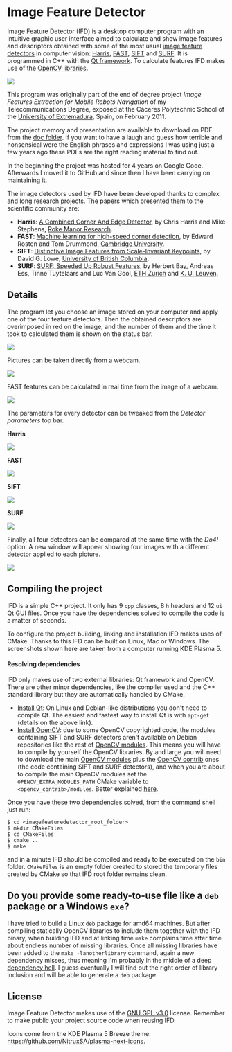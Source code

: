 # Image Feature Detector

Image Feature Detector (IFD) is a desktop computer program with an intuitive graphic user interface aimed to calculate and show image features and descriptors obtained with some of the most usual [image feature detectors](https://en.wikipedia.org/wiki/Feature_detection_%28computer_vision%29) in computer vision: [Harris](https://en.wikipedia.org/wiki/Harris_affine_region_detector), [FAST](https://en.wikipedia.org/wiki/Features_from_accelerated_segment_test), [SIFT](https://en.wikipedia.org/wiki/Scale-invariant_feature_transform) and [SURF](https://en.wikipedia.org/wiki/Speeded_up_robust_features). It is programmed in C++ with the [Qt framework](http://qt.io). To calculate features IFD makes use of the [OpenCV libraries](http://opencv.org).

<img align="center" src="http://i.imgur.com/KH48YeK.png" />

This program was originally part of the end of degree project _Image Features Extraction for Mobile Robots Navigation_ of my Telecommunications Degree, exposed at the Cáceres Polytechnic School of the [University of Extremadura](http://unex.es), Spain, on February 2011.

The project memory and presentation are available to download on PDF from the [doc folder](http://github.com/AntonioRedondo/ImageFeatureDetector/tree/master/doc). If you want to have a laugh and guess how terrible and nonsensical were the English phrases and expressions I was using just a few years ago these PDFs are the right reading material to find out.

In the beginning the project was hosted for 4 years on Google Code. Afterwards I moved it to GitHub and since then I have been carrying on maintaining it.

The image detectors used by IFD have been developed thanks to complex and long research projects. The papers which presented them to the scientific community are:

-  **Harris**: [A Combined Corner And Edge Detector](http://www.bmva.org/bmvc/1988/avc-88-023.pdf), by Chris Harris and Mike Stephens, [Roke Manor Research](http://roke.co.uk).
-  **FAST**: [Machine learning for high-speed corner detection](http://www.edwardrosten.com/work/fast.html), by Edward Rosten and Tom Drummond, [Cambridge University](http://cam.ac.uk).
-  **SIFT**: [Distinctive Image Features from Scale-Invariant Keypoints](http://www.cs.ubc.ca/~lowe/papers/ijcv04.pdf), by David G. Lowe, [University of British Columbia](http://ubc.ca).
-  **SURF**: [SURF: Speeded Up Robust Features](http://www.vision.ee.ethz.ch/~surf/), by Herbert Bay, Andreas Ess, Tinne Tuytelaars and Luc Van Gool, [ETH Zurich](http://ethz.ch) and [K. U. Leuven](http://kuleuven.be).



## Details

The program let you choose an image stored on your computer and apply one of the four feature detectors. Then the obtained descriptors are overimposed in red on the image, and the number of them and the time it took to calculated them is shown on the status bar.

<img align="center" src="http://i.imgur.com/8tgjA4y.png" />

Pictures can be taken directly from a webcam.

<img align="center" src="http://i.imgur.com/TstkzkV.png" />

FAST features can be calculated in real time from the image of a webcam.

<img align="center" src="http://i.imgur.com/eZme6eH.png" />

The parameters for every detector can be tweaked from the _Detector parameters_ top bar.

**Harris**

<img align="center" src="http://i.imgur.com/yGZJoFX.png" />

**FAST**

<img align="center" src="http://i.imgur.com/h9RJ5P9.png" />

**SIFT**

<img align="center" src="http://i.imgur.com/iGbdBiL.png" />

**SURF**

<img align="center" src="http://i.imgur.com/OQldIfg.png" />

Finally, all four detectors can be compared at the same time with the _Do4!_ option. A new window will appear showing four images with a different detector applied to each picture.

<img align="center" src="http://i.imgur.com/KcqSRY0.png" />



## Compiling the project

IFD is a simple C++ project. It only has 9 `cpp` classes, 8 `h` headers and 12 `ui` Qt GUI files. Once you have the dependencies solved to compile the code is a matter of seconds.

To configure the project building, linking and installation IFD makes uses of CMake. Thanks to this IFD can be built on Linux, Mac or Windows. The screenshots shown here are taken from a computer running KDE Plasma 5.

#### Resolving dependencies

IFD only makes use of two external libraries: Qt framework and OpenCV. There are other minor dependencies, like the compiler used and the C++ standard library but they are automatically handled by CMake.

- [Install Qt](http://doc.qt.io/qt-5/linux.html): On Linux and Debian-like distributions you don't need to compile Qt. The easiest and fastest way to install Qt is with `apt-get` (details on the above link).
- [Install OpenCV](http://opencv.org/quickstart.html): due to some OpenCV copyrighted code, the modules containing SIFT and SURF detectors aren't available on Debian repositories like the rest of [OpenCV modules](https://packages.debian.org/search?keywords=opencv). This means you will have to compile by yourself the OpenCV libraries. By and large you will need to download the main [OpenCV modules](https://github.com/Itseez/opencv) plus the [OpenCV contrib](https://github.com/Itseez/opencv_contrib) ones (the code containing SIFT and SURF detectors), and when you are about to compile the main OpenCV modules set the `OPENCV_EXTRA_MODULES_PATH` CMake variable to `<opencv_contrib>/modules`. Better explained [here](https://github.com/Itseez/opencv_contrib).

Once you have these two dependencies solved, from the command shell just run:

```
$ cd <imagefeaturedetector_root_folder>
$ mkdir CMakeFiles
$ cd CMakeFiles
$ cmake ..
$ make
```

and in a minute IFD should be compiled and ready to be executed on the `bin` folder. `CMakeFiles` is an empty folder created to stored the temporary files created by CMake so that IFD root folder remains clean.



## Do you provide some ready-to-use file like a `deb` package or a Windows `exe`?

I have tried to build a Linux `deb` package for amd64 machines. But after compiling statically OpenCV libraries to include them together with the IFD binary, when building IFD and at linking time `make` complains time after time about endless number of missing libraries. Once all missing libraries have been added to the `make -lanotherlibrary` command, again a new dependency misses, thus meaning I'm probably in the middle of a deep [dependency hell](https://en.wikipedia.org/wiki/Dependency_hell). I guess eventually I will find out the right order of library inclusion and will be able to generate a `deb` package.



## License

Image Feature Detector makes use of the [GNU GPL v3.0](http://choosealicense.com/licenses/gpl-3.0/) license. Remember to make public your project source code when reusing IFD.

Icons come from the KDE Plasma 5 Breeze theme: https://github.com/NitruxSA/plasma-next-icons.
